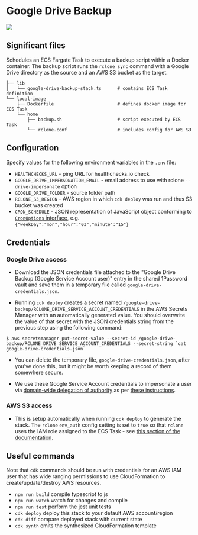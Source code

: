 # Google Drive Backup

<img src="https://healthchecks.io/badge/311aafdb-71ec-4397-865b-d6437d/zmvTEXvR/google-drive-backup.svg" />

## Significant files

Schedules an ECS Fargate Task to execute a backup script within a Docker container. The backup script runs the `rclone sync` command with a Google Drive directory as the source and an AWS S3 bucket as the target.

```
├── lib
│   └── google-drive-backup-stack.ts      # contains ECS Task definition
└── local-image
    ├── Dockerfile                        # defines docker image for ECS Task
    └── home
        ├── backup.sh                     # script executed by ECS Task
        └── rclone.conf                   # includes config for AWS S3
```

## Configuration

Specify values for the following environment variables in the `.env` file:

* `HEALTHCHECKS_URL` - ping URL for healthchecks.io check
* `GOOGLE_DRIVE_IMPERSONATION_EMAIL` - email address to use with rclone `--drive-impersonate` option
* `GOOGLE_DRIVE_FOLDER` - source folder path
* `RCLONE_S3_REGION` - AWS region in which `cdk deploy` was run and thus S3 bucket was created
* `CRON_SCHEDULE` - JSON representation of JavaScript object conforming to [`CronOptions` interface](https://docs.aws.amazon.com/cdk/api/latest/docs/@aws-cdk_aws-applicationautoscaling.CronOptions.html), e.g. `{"weekDay":"mon","hour":"03","minute":"15"}`

## Credentials

### Google Drive access

* Download the JSON credentials file attached to the "Google Drive Backup (Google Service Account user)" entry in the shared 1Password vault and save them in a temporary file called `google-drive-credentials.json`.

* Running `cdk deploy` creates a secret named `/google-drive-backup/RCLONE_DRIVE_SERVICE_ACCOUNT_CREDENTIALS` in the AWS Secrets Manager with an automatically generated value. You should overwrite the value of that secret with the JSON credentials string from the previous step using the following command:

```
$ aws secretsmanager put-secret-value --secret-id /google-drive-backup/RCLONE_DRIVE_SERVICE_ACCOUNT_CREDENTIALS --secret-string `cat google-drive-credentials.json`
```

* You can delete the temporary file, `google-drive-credentials.json`, after you've done this, but it might be worth keeping a record of them somewhere secure.

* We use these Google Service Account credentials to impersonate a user via [domain-wide delegation of authority](https://developers.google.com/admin-sdk/directory/v1/guides/delegation) as per [these instructions](https://rclone.org/drive/#use-case-google-apps-g-suite-account-and-individual-drive).

### AWS S3 access

* This is setup automatically when running `cdk deploy` to generate the stack. The `rclone` `env_auth` config setting is set to `true` so that `rclone` uses the IAM role assigned to the ECS Task - see [this section of the documentation](https://rclone.org/s3/#authentication).

## Useful commands

Note that `cdk` commands should be run with credentials for an AWS IAM user that has wide ranging permissions to use CloudFormation to create/update/destroy AWS resources.

* `npm run build`   compile typescript to js
* `npm run watch`   watch for changes and compile
* `npm run test`    perform the jest unit tests
* `cdk deploy`      deploy this stack to your default AWS account/region
* `cdk diff`        compare deployed stack with current state
* `cdk synth`       emits the synthesized CloudFormation template
